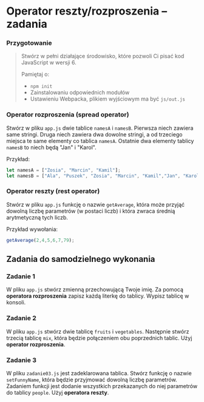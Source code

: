 # Operator reszty/rozproszenia &ndash; zadania

### Przygotowanie

> Stwórz w pełni działające środowisko, które pozwoli Ci pisać kod JavaScript w wersji 6.
>
> Pamiętaj o:
> - ```npm init```
> - Zainstalowaniu odpowiednich modułów
> - Ustawieniu Webpacka, plikiem  wyjściowym  ma być `js/out.js`

### Operator rozproszenia (spread operator)

Stwórz w pliku ```app.js``` dwie tablice ```namesA``` i ```namesB```. Pierwsza niech zawiera same stringi.
Druga niech zawiera dwa dowolne stringi, a od trzeciego miejsca te same elementy co tablica ```namesA```. Ostatnie dwa elementy tablicy ```namesB``` to niech będą "Jan" i  "Karol".

Przykład:

```JavaScript
let namesA = ["Zosia", "Marcin", "Kamil"];
let namesB = ["Ala", "Puszek", "Zosia", "Marcin", "Kamil","Jan", "Karol" ];
```

### Operator reszty (rest operator)

Stwórz w pliku ```app.js``` funkcję o nazwie ```getAverage```, która może przyjąć dowolną liczbę parametrów (w postaci liczb) i która zwraca średnią arytmetyczną tych liczb.

Przykład wywołania:

```JavaScript
getAverage(2,4,5,6,7,79);
```

## Zadania do samodzielnego wykonania

### Zadanie 1

W pliku ```app.js``` stwórz zmienną przechowującą Twoje imię. Za pomocą **operatora rozproszenia** zapisz każdą literkę do tablicy.
Wypisz tablicę w konsoli.

### Zadanie 2

W pliku ```app.js``` stwórz dwie tablicę ```fruits``` i ```vegetables```. Następnie stwórz trzecią tablicę ```mix```, która będzie połączeniem obu poprzednich tablic. Użyj **operator rozproszenia**.

### Zadanie 3

W pliku ```zadanie03.js``` jest zadeklarowana tablica. Stwórz funkcję o nazwie ```setFunnyName```, która będzie przyjmować dowolną liczbę parametrów. Zadaniem funkcji jest dodanie wszystkich przekazanych do niej parametrów do tablicy ```people```. Użyj **operatora reszty**.
